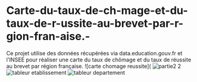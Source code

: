 # Carte-du-taux-de-ch-mage-et-du-taux-de-r-ussite-au-brevet-par-r-gion-fran-aise.-
Ce projet utilise des données récupérées via data.education.gouv.fr et l'INSEE pour réaliser une carte du taux de chômage et du taux de réussite au brevet par région française.
![carte chomage reussite](
![partie2 2](https://github.com/user-attachments/assets/21411556-145f-49ce-9448-3374878f2de4)
![tableur etablissement](https://github.com/user-attachments/assets/fb4e42fe-775d-4d9c-a673-450d1d6192c7)
![tableur departement](https://github.com/user-attachments/assets/d94222d4-ba97-427a-b416-6a6f4d97153b)
